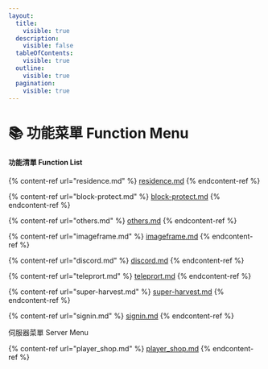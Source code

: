 ```yaml
---
layout:
  title:
    visible: true
  description:
    visible: false
  tableOfContents:
    visible: true
  outline:
    visible: true
  pagination:
    visible: true
---
```


# 📚 功能菜單 Function Menu

#### 功能清單 Function List

{% content-ref url="residence.md" %}
[residence.md](residence.md)
{% endcontent-ref %}

{% content-ref url="block-protect.md" %}
[block-protect.md](block-protect.md)
{% endcontent-ref %}

{% content-ref url="others.md" %}
[others.md](others.md)
{% endcontent-ref %}

{% content-ref url="imageframe.md" %}
[imageframe.md](imageframe.md)
{% endcontent-ref %}

{% content-ref url="discord.md" %}
[discord.md](discord.md)
{% endcontent-ref %}

{% content-ref url="teleprort.md" %}
[teleprort.md](teleprort.md)
{% endcontent-ref %}

{% content-ref url="super-harvest.md" %}
[super-harvest.md](super-harvest.md)
{% endcontent-ref %}

{% content-ref url="signin.md" %}
[signin.md](signin.md)
{% endcontent-ref %}

伺服器菜單 Server Menu

{% content-ref url="player_shop.md" %}
[player\_shop.md](player\_shop.md)
{% endcontent-ref %}
